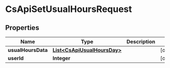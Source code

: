 
# CsApiSetUsualHoursRequest

## Properties
Name | Type | Description | Notes
------------ | ------------- | ------------- | -------------
**usualHoursData** | [**List&lt;CsApiUsualHoursDay&gt;**](CsApiUsualHoursDay.md) |  |  [optional]
**userId** | **Integer** |  |  [optional]



